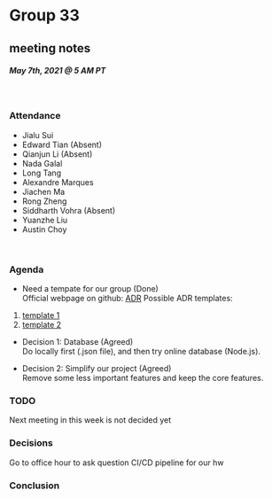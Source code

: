 # Group 33
## meeting notes
##### May 7th, 2021 @ 5 AM PT 
​
### Attendance
* Jialu Sui
* Edward Tian (Absent)
* Qianjun Li (Absent)
* Nada Galal 
* Long Tang
* Alexandre Marques
* Jiachen Ma
* Rong Zheng
* Siddharth Vohra (Absent)
* Yuanzhe Liu
* Austin Choy 

​
### Agenda
* Need a tempate for our group (Done)  
Official webpage on github: [ADR](https://adr.github.io/)
Possible ADR templates: 
1. [template 1](https://github.com/joelparkerhenderson/architecture_decision_record/blob/master/adr_template_by_michael_nygard.md)
2. [template 2](https://github.com/joelparkerhenderson/architecture_decision_record)

* Decision 1: Database (Agreed)  
Do locally first (.json file), and then try online database (Node.js). 

* Decision 2: Simplify our project (Agreed)  
Remove some less important features and keep the core features. 

### TODO 
Next meeting in this week is not decided yet
​
### Decisions
​Go to office hour to ask question CI/CD pipeline for our hw

### Conclusion
